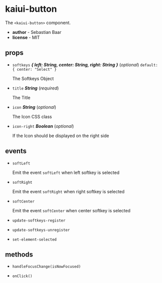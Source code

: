 # kaiui-button 

The `<kaiui-button>` component. 

- **author** - Sebastian Baar 
- **license** - MIT 

## props 

- `softkeys` ***{ left: String, center: String, right: String }*** (*optional*) `default: { center: "Select" }` 

  The Softkeys Object 

- `title` ***String*** (*required*) 

  The Title 

- `icon` ***String*** (*optional*) 

  The Icon CSS class 

- `icon-right` ***Boolean*** (*optional*) 

  If the Icon should be displayed on the right side 

## events 

- `softLeft` 

  Emit the event `softLeft` when left softkey is selected 

- `softRight` 

  Emit the event `softRight` when right softkey is selected 

- `softCenter` 

  Emit the event `softCenter` when center softkey is selected 

- `update-softkeys-register` 

- `update-softkeys-unregister` 

- `set-element-selected` 

## methods 

- `handleFocusChange(isNowFocused)` 

- `onClick()` 

